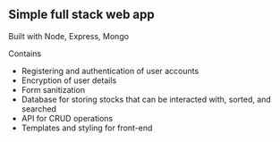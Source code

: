 ## Simple full stack web app

Built with Node, Express, Mongo

Contains
- Registering and authentication of user accounts
- Encryption of user details
- Form sanitization
- Database for storing stocks that can be interacted with, sorted, and searched
- API for CRUD operations
- Templates and styling for front-end
